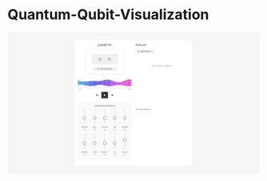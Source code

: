 # Quantum-Qubit-Visualization

 ![Image Alt](https://github.com/adityasuman10/Cassette-Equalizer/blob/249398a0791afbf8645237c75810b02b434a489b/Screenshot%20(182).png)
